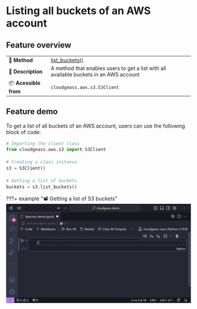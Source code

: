 # Listing all buckets of an AWS account

## Feature overview

| | |
| :-- | :-- |
| 🚀 **Method** | [list_buckets()](../../mkdocstrings/s3.md/#cloudgeass.aws.s3.S3Client.list_buckets) |
| 📄 **Description** | A method that enables users to get a list with all available buckets in an AWS account |
| 📦 **Acessible from** | `cloudgeass.aws.s3.S3Client` |

## Feature demo

To get a list of all buckets of an AWS account, users can use the following block of code:

```python
# Importing the client class
from cloudgeass.aws.s3 import S3Client

# Creating a class instance
s3 = S3Client()

# Getting a list of buckets
buckets = s3.list_buckets()
```

???+ example "📽️ Getting a list of S3 buckets"
    ![A video gif showing the list_buckets() method](https://github.com/ThiagoPanini/cloudgeass/blob/v2.0.x/docs/assets/gifs/s3-list_buckets.gif?raw=true)